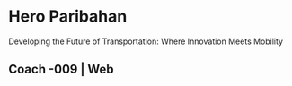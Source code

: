 # Hero Paribahan

Developing the Future of Transportation: Where Innovation Meets Mobility

## Coach -009 | Web

